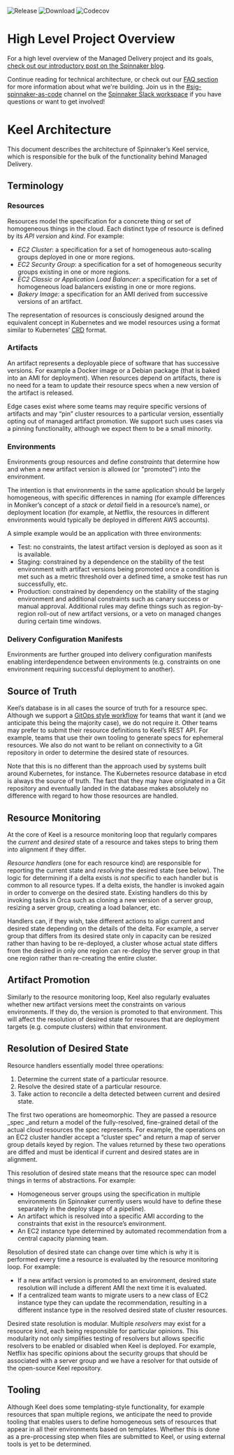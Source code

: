 ![Release](https://github.com/spinnaker/keel/workflows/Release/badge.svg)
![Download](https://api.bintray.com/packages/spinnaker/spinnaker/keel/images/download.svg)
![Codecov](https://img.shields.io/codecov/c/github/spinnaker/keel?token=90e13ffce6a54cd089878c6eee3d4c40)

# High Level Project Overview
For a high level overview of the Managed Delivery project and its goals, [check out our introductory post on the Spinnaker blog](https://blog.spinnaker.io/managed-delivery-evolving-continuous-delivery-at-netflix-eb74877fb33c).

Continue reading for technical architecture, or check out our [FAQ section](FAQ.md) for more information about what we're building. Join us in the [#sig-spinnaker-as-code](https://slack.com/app_redirect?team=T091CRSGH&channel=CERACDPDZ) channel on the [Spinnaker Slack workspace](http://join.spinnaker.io/) if you have questions or want to get involved!

# Keel Architecture

This document describes the architecture of Spinnaker’s Keel service, which is responsible for the bulk of the functionality behind Managed Delivery.

## Terminology

### Resources

Resources model the specification for a concrete thing or set of homogeneous things in the cloud. Each distinct type of resource is defined by its _API version_ and _kind_. For example:

*   _EC2 Cluster_: a specification for a set of homogeneous auto-scaling groups deployed in one or more regions.
*   _EC2 Security Group_: a specification for a  set of homogeneous security groups existing in one or more regions.
*   _EC2 Classic _or_ Application Load Balancer_: a specification for a set of homogeneous load balancers existing in one or more regions.
*   _Bakery Image_: a specification for an AMI derived from successive versions of an artifact.

The representation of resources is consciously designed around the equivalent concept in Kubernetes and we model resources using a format similar to Kubernetes’ [CRD](https://kubernetes.io/docs/tasks/access-kubernetes-api/custom-resources/custom-resource-definitions/) format.


### Artifacts

An artifact represents a deployable piece of software that has successive versions. For example a Docker image or a Debian package (that is baked into an AMI for deployment). When resources depend on artifacts, there is no need for a team to update their resource specs when a new version of the artifact is released. 

Edge cases exist where some teams may require specific versions of artifacts and may “pin” cluster resources to a particular version, essentially opting out of managed artifact promotion. We support such uses cases via a pinning functionality, although we expect them to be a small minority.


### Environments

Environments group resources and define _constraints_ that determine how and when a new artifact version is allowed (or "promoted") into the environment.

The intention is that environments in the same application should be largely homogeneous, with specific differences in naming (for example differences in Moniker’s concept of a _stack_ or _detail_ field in a resource’s name), or deployment location (for example, at Netflix, the resources in different environments would typically be deployed in different AWS accounts).

A simple example would be an application with three environments:

*   Test: no constraints, the latest artifact version is deployed as soon as it is available.
*   Staging: constrained by a dependence on the stability of the test environment with artifact versions being promoted once a condition is met such as a metric threshold over a defined time, a smoke test has run successfully, etc.
*   Production: constrained by dependency on the stability of the staging environment and additional constraints such as canary success or manual approval. Additional rules may define things such as region-by-region roll-out of new artifact versions, or a veto on managed changes during certain time windows.


### Delivery Configuration Manifests

Environments are further grouped into delivery configuration manifests enabling interdependence between environments (e.g. constraints on one environment requiring successful deployment to another).


## Source of Truth

Keel’s database is in all cases the source of truth for a resource spec. Although we support a [GitOps style workflow](https://spinnaker.io/guides/user/managed-delivery/git-based-workflows/) for teams that want it (and we anticipate this being the majority case), we do not require it. Other teams may prefer to submit their resource definitions to Keel’s REST API. For example, teams that use their own tooling to generate specs for ephemeral resources. We also do not want to be reliant on connectivity to a Git repository in order to determine the desired state of resources.

Note that this is no different than the approach used by systems built around Kubernetes, for instance. The Kubernetes resource database in etcd is always the source of truth. The fact that they may have originated in a Git repository and eventually landed in the database makes absolutely no difference with regard to how those resources are handled. 

## Resource Monitoring

At the core of Keel is a resource monitoring loop that regularly compares the _current_ and _desired_ state of a resource and takes steps to bring them into alignment if they differ.

_Resource handlers_ (one for each resource kind) are responsible for reporting the current state and _resolving_ the desired state (see below). The logic for determining if a delta exists is _not_ specific to each handler but is common to all resource types. If a delta exists, the handler is invoked again in order to converge on the desired state. Existing handlers do this by invoking tasks in Orca such as cloning a new version of a server group, resizing a server group, creating a load balancer, etc.

Handlers can, if they wish, take different actions to align current and desired state depending on the details of the delta. For example, a server group that differs from its desired state only in capacity can be resized rather than having to be re-deployed, a cluster whose actual state differs from the desired in only one region can re-deploy the server group in that one region rather than re-creating the entire cluster.


## Artifact Promotion

Similarly to the resource monitoring loop, Keel also regularly evaluates whether new artifact versions meet the constraints on various environments. If they do, the version is promoted to that environment. This will affect the resolution of desired state for resoures that are deployment targets (e.g. compute clusters) within that environment.


## Resolution of Desired State

Resource handlers essentially model three operations:

1. Determine the current state of a particular resource.
2. Resolve the desired state of a particular resource.
3. Take action to reconcile a delta detected between current and desired state.

The first two operations are homeomorphic. They are passed a resource _spec _and return a model of the fully-resolved, fine-grained detail of the actual cloud resources the spec represents. For example, the operations on an EC2 cluster handler accept a “cluster spec” and return a map of server group details keyed by region. The values returned by these two operations are diffed and must be identical if current and desired states are in alignment.

This resolution of desired state means that the resource spec can model things in terms of abstractions. For example:

*   Homogeneous server groups using the specification in multiple environments (in Spinnaker currently users would have to define these separately in the deploy stage of a pipeline).
*   An artifact which is resolved into a specific AMI according to the constraints that exist in the resource’s environment.
*   An EC2 instance type determined by automated recommendation from a central capacity planning team.

Resolution of desired state can change over time which is why it is performed every time a resource is evaluated by the resource monitoring loop. For example:

*   If a new artifact version is promoted to an environment, desired state resolution will include a different AMI the next time it is evaluated.
*   If a centralized team wants to migrate users to a new class of EC2 instance type they can update the recommendation, resulting in a different instance type in the resolved desired state of cluster resources.

Desired state resolution is modular. Multiple _resolvers_ may exist for a resource kind, each being responsible for particular opinions. This modularity not only simplifies testing of resolvers but allows specific resolvers to be enabled or disabled when Keel is deployed. For example, Netflix has specific opinions about the security groups that should be associated with a server group and we have a resolver for that outside of the open-source Keel repository.


## Tooling

Although Keel does some templating-style functionality, for example resources that span multiple regions, we anticipate the need to provide tooling that enables users to define homogeneous sets of resources that appear in all their environments based on templates. Whether this is done as a pre-processing step when files are submitted to Keel, or using external tools is yet to be determined.

